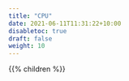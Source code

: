 ```yaml
---
title: "CPU"
date: 2021-06-11T11:31:22+10:00
disabletoc: true
draft: false
weight: 10
---
```


{{% children %}}